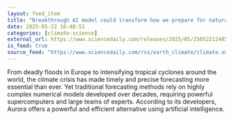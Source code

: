 ```yaml
---
layout: feed_item
title: "Breakthrough AI model could transform how we prepare for natural disasters"
date: 2025-05-22 16:48:51
categories: [climate-science]
external_url: https://www.sciencedaily.com/releases/2025/05/250522124851.htm
is_feed: true
source_feed: "https://www.sciencedaily.com/rss/earth_climate/climate.xml"
---
```


From deadly floods in Europe to intensifying tropical cyclones around the world, the climate crisis has made timely and precise forecasting more essential than ever. Yet traditional forecasting methods rely on highly complex numerical models developed over decades, requiring powerful supercomputers and large teams of experts. According to its developers, Aurora offers a powerful and efficient alternative using artificial intelligence.
